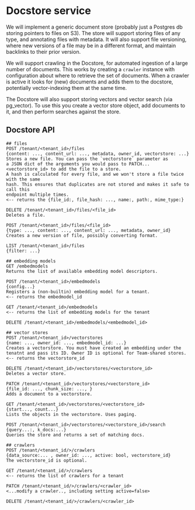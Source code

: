 # Docstore service

We will implement a generic document store (probably just a Postgres db storing pointers to files
on S3). The store will support storing files of any type, and annotating files with metadata.
It will also support file versioning, where new versions of a file may be in a different format,
and maintain backlinks to their prior version.

We will support crawling in the Docstore, for automated ingestion of a large number of documents.
This works by creating a `crawler` instance with configuration about where to retrieve the set
of documents. When a crawler is active it looks for (new) documents and adds them to the docstore,
potentially vector-indexing them at the same time.

The Docstore will also support storing vectors and vector search (via pg_vector). To use this
you create a vector store object, add documents to it, and then perform searches against the
store. 

## Docstore API

    ## files
    POST /tenant/<tenant_id>/files
    {content: ..., content_url: ..., metadata, owner_id, vectorstore: ...}
    Stores a new file. You can pass the `vectorstore` parameter as
    a JSON dict of the arguments you would pass to PATCH...<vectorstore_id> to add the file to a store.
    A hash is calculated for every file, and we won't store a file twice with the same
    hash. This ensures that duplicates are not stored and makes it safe to call this
    endpoint multiple times.
    <-- returns the {file_id:, file_hash: ..., name:, path:, mime_type:}

    DELETE /tenant/<tenant_id>/files/<file_id>
    Deletes a file.

    POST /tenant/<tenant_id>/files/<file_id>
    {type: ..., content: ..., content_url: ..., metadata, owner_id}
    Creates a new version of file, possibly converting format.

    LIST /tenant/<tenant_id>/files
    {filter: ...}

    ## embedding models
    GET /embedmodels
    Returns the list of available embedding model descriptors.

    POST /tenant/<tenant_id>/embedmodels
    {config...}
    Registers a (non-builtin) embedding model for a tenant.
    <-- returns the embedmodel_id

    GET /tenant/<tenant_id>/embedmodels
    <-- returns the list of embedding models for the tenant

    DELETE /tenant/<tenant_id>/embedmodels/<embedmodel_id>

    ## vector stores
    POST /tenant/<tenant_id>/vectorstores
    {name: ..., owner_id: ..., embedmodel_id: ...}
    Creates a vectorstore. You must have created an embedding under the
    tenatnt and pass its ID. Owner ID is optional for Team-shared stores.
    <-- returns the vectorstore_id

    DELETE /tenant/<tenant_id>/vectorstores/<vectorstore_id>
    Deletes a vector store.

    PATCH /tenant/<tenant_id>/vectorstores/<vectorstore_id>
    {file_id: ..., chunk_size: ..., }
    Adds a document to a vectorstore.

    GET /tenant/<tenant_id>/vectorstores/<vectorstore_id>
    {start..., count...}
    Lists the objects in the vectorstore. Uses paging.

    POST /tenant/<tenant_id>/vectorstores/<vectorstore_id>/search
    {query...:, k_docs:...}
    Queries the store and returns a set of matching docs.

    ## crawlers
    POST /tenant/<tenant_id/>/crawlers
    {data_source:... , owner_id: ..., active: bool, vectorstore_id}
    The vectorstore_id is optional.

    GET /tenant/<tenant_id/>/crawlers
    <-- returns the list of crawlers for a tenant

    PATCH /tenant/<tenant_id/>/crawlers/<crawler_id>
    <...modify a crawler.., including setting active=false>

    DELETE /tenant/<tenant_id/>/crawlers/<crawler_id>
